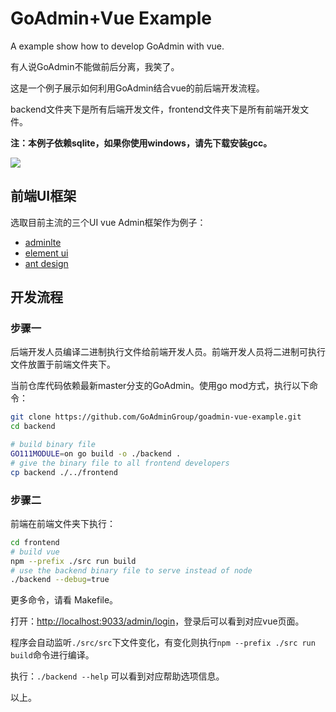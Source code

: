 # GoAdmin+Vue Example

A example show how to develop GoAdmin with vue.

有人说GoAdmin不能做前后分离，我笑了。

这是一个例子展示如何利用GoAdmin结合vue的前后端开发流程。

backend文件夹下是所有后端开发文件，frontend文件夹下是所有前端开发文件。

**注：本例子依赖sqlite，如果你使用windows，请先下载安装gcc。**

![](http://quick.go-admin.cn/docs/vue-goadmin.png)

## 前端UI框架

选取目前主流的三个UI vue Admin框架作为例子：

- [adminlte](https://github.com/devjin0617/vue2-admin-lte)
- [element ui](https://github.com/PanJiaChen/vue-element-admin)
- [ant design](https://github.com/iczer/vue-antd-admin)

## 开发流程

### 步骤一

后端开发人员编译二进制执行文件给前端开发人员。前端开发人员将二进制可执行文件放置于前端文件夹下。

当前仓库代码依赖最新master分支的GoAdmin。使用go mod方式，执行以下命令：

```bash
git clone https://github.com/GoAdminGroup/goadmin-vue-example.git
cd backend

# build binary file
GO111MODULE=on go build -o ./backend .
# give the binary file to all frontend developers
cp backend ./../frontend
```

### 步骤二

前端在前端文件夹下执行：

```bash
cd frontend
# build vue
npm --prefix ./src run build
# use the backend binary file to serve instead of node
./backend --debug=true
```

更多命令，请看 Makefile。

打开：[http://localhost:9033/admin/login](http://localhost:9033/admin/login)，登录后可以看到对应vue页面。

程序会自动监听```./src/src```下文件变化，有变化则执行```npm --prefix ./src run build```命令进行编译。

执行：```./backend --help``` 可以看到对应帮助选项信息。

以上。